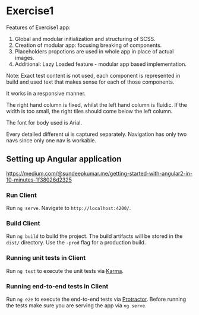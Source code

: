 # Exercise1

Features of Exercise1 app:

1. Global and modular initialization and structuring of SCSS.
2. Creation of modular app: focusing breaking of components.
3. Placeholders propotions are used in whole app in place of actual images.
4. Additional: Lazy Loaded feature - modular app based implementation.

Note: Exact test content is not used, each component is represented in build and used text that makes sense for each of those components.

It works in a responsive manner.

The right hand column is fixed, whilst the left hand column is fluidic. If the width is too small, the right tiles should come below the left column.

The font for body used is Arial.

Every detailed different ui is captured separately. Navigation has only two navs since only one nav is workable.


## Setting up Angular application

https://medium.com/@sundeepkumar.me/getting-started-with-angular2-in-10-minutes-1f38026d2325

### Run Client

Run `ng serve`. Navigate to `http://localhost:4200/`.


### Build Client

Run `ng build` to build the project. The build artifacts will be stored in the `dist/` directory. Use the `-prod` flag for a production build.

### Running unit tests in Client

Run `ng test` to execute the unit tests via [Karma](https://karma-runner.github.io).

### Running end-to-end tests in Client

Run `ng e2e` to execute the end-to-end tests via [Protractor](http://www.protractortest.org/).
Before running the tests make sure you are serving the app via `ng serve`.

